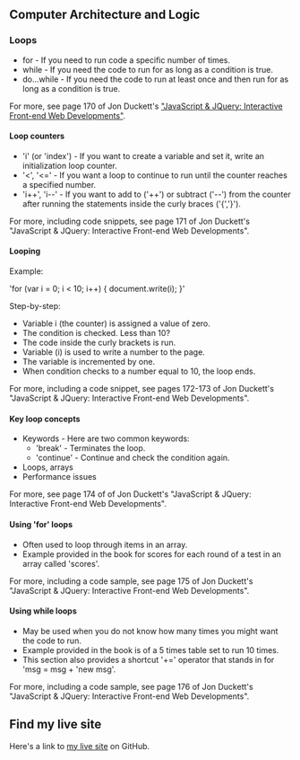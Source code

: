 ## Computer Architecture and Logic

### Loops
- for - If you need to run code a specific number of times.
- while - If you need the code to run for as long as a condition is true.
- do...while - If you need the code to run at least once and then run for as long as a condition is true.

For more, see page 170 of Jon Duckett's ["JavaScript &amp; JQuery: Interactive Front-end Web Developments"](http://javascriptbook.com/).

#### Loop counters

- 'i' (or 'index') - If you want to create a variable and set it, write an initialization loop counter.
- '<', '<=' - If you want a loop to continue to run until the counter reaches a specified number. 
- 'i++', 'i--' - If you want to add to ('++') or subtract ('--') from the counter after running the statements inside the curly braces ('{','}').

For more, including code snippets, see page 171 of Jon Duckett's "JavaScript &amp; JQuery: Interactive Front-end Web Developments".

#### Looping

Example:

'for (var i = 0; i < 10; i++) {
    document.write(i);
}'

Step-by-step:

- Variable i (the counter) is assigned a value of zero.
- The condition is checked. Less than 10?
- The code inside the curly brackets is run.
- Variable (i) is used to write a number to the page.
- The variable is incremented by one.
- When condition checks to a number equal to 10, the loop ends.

For more, including a code snippet, see pages 172-173 of Jon Duckett's "JavaScript &amp; JQuery: Interactive Front-end Web Developments".

#### Key loop concepts

- Keywords - Here are two common keywords:
  - 'break' - Terminates the loop.
  - 'continue' - Continue and check the condition again.
- Loops, arrays
- Performance issues

For more, see page 174 of of Jon Duckett's "JavaScript &amp; JQuery: Interactive Front-end Web Developments".

#### Using 'for' loops

- Often used to loop through items in an array.
- Example provided in the book for scores for each round of a test in an array called 'scores'.

For more, including a code sample, see page 175 of Jon Duckett's "JavaScript &amp; JQuery: Interactive Front-end Web Developments".

#### Using while loops

- May be used when you do not know how many times you might want the code to run. 
- Example provided in the book is of a 5 times table set to run 10 times.
- This section also provides a shortcut '+=' operator that stands in for 'msg = msg + 'new msg'.

For more, including a code sample, see page 176 of Jon Duckett's "JavaScript &amp; JQuery: Interactive Front-end Web Developments".

## Find my live site
Here's a link to [my live site](https://dbgrvll.github.io/learning-journal/) on GitHub.


